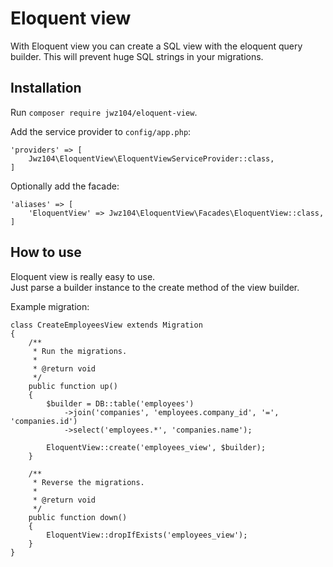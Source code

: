 # Eloquent view
With Eloquent view you can create a SQL view with the eloquent query builder.
This will prevent huge SQL strings in your migrations.  

## Installation
Run `composer require jwz104/eloquent-view`.

Add the service provider to `config/app.php`:
```
'providers' => [
    Jwz104\EloquentView\EloquentViewServiceProvider::class,
]
```

Optionally add the facade:
```
'aliases' => [
    'EloquentView' => Jwz104\EloquentView\Facades\EloquentView::class,
]
```

## How to use
Eloquent view is really easy to use.  
Just parse a builder instance to the create method of the view builder.

Example migration:
```
class CreateEmployeesView extends Migration
{
    /**
     * Run the migrations.
     *
     * @return void
     */
    public function up()
    {
        $builder = DB::table('employees')
            ->join('companies', 'employees.company_id', '=', 'companies.id')
            ->select('employees.*', 'companies.name');

        EloquentView::create('employees_view', $builder);
    }

    /**
     * Reverse the migrations.
     *
     * @return void
     */
    public function down()
    {
        EloquentView::dropIfExists('employees_view');
    }
}
```
